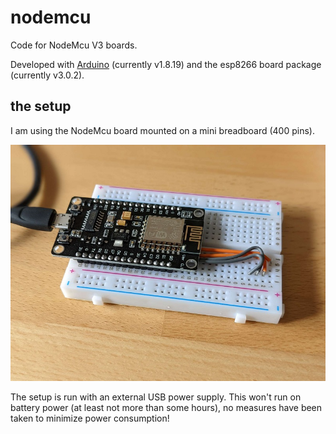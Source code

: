 # nodemcu 
Code for NodeMcu V3 boards.

Developed with [Arduino](https://www.arduino.cc/en/software) (currently v1.8.19) and the esp8266 board package (currently v3.0.2).

## the setup
I am using the NodeMcu board mounted on a mini breadboard (400 pins).

![basic NodeMcu setup](nodemcu-basic-setup.jpg)

The setup is run with an external USB power supply. This won't run on battery power (at least not more than some hours), no measures have been taken to minimize power consumption!
